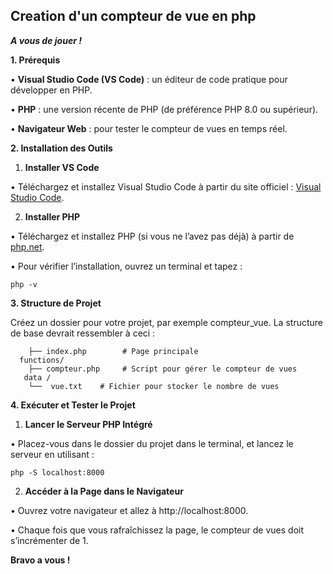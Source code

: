 ## **Creation d'un compteur de vue en php**
***A vous de jouer !***




**1. Prérequis**

  

•  **Visual Studio Code (VS Code)** : un éditeur de code pratique pour développer en PHP.

•  **PHP** : une version récente de PHP (de préférence PHP 8.0 ou supérieur).


•  **Navigateur Web** : pour tester le compteur de vues en temps réel.
  

**2. Installation des Outils**

  

1. **Installer VS Code**

•  Téléchargez et installez Visual Studio Code à partir du site officiel : [Visual Studio Code](https://code.visualstudio.com/).


2. **Installer PHP**

•  Téléchargez et installez PHP (si vous ne l’avez pas déjà) à partir de [php.net](https://www.php.net/downloads).

•  Pour vérifier l’installation, ouvrez un terminal et tapez :

    php -v


 

**3. Structure de Projet**

  

Créez un dossier pour votre projet, par exemple compteur_vue. La structure de base devrait ressembler à ceci :

  

         
        ├── index.php        # Page principale
      functions/
        ├── compteur.php     # Script pour gérer le compteur de vues
       data /
        └──  vue.txt    # Fichier pour stocker le nombre de vues




**4. Exécuter et Tester le Projet**

  

1. **Lancer le Serveur PHP Intégré**

•  Placez-vous dans le dossier du projet dans le terminal, et lancez le serveur en utilisant :

    php -S localhost:8000

2. **Accéder à la Page dans le Navigateur**

•  Ouvrez votre navigateur et allez à http://localhost:8000.

•  Chaque fois que vous rafraîchissez la page, le compteur de vues doit s’incrémenter de 1.

**Bravo a vous !**

